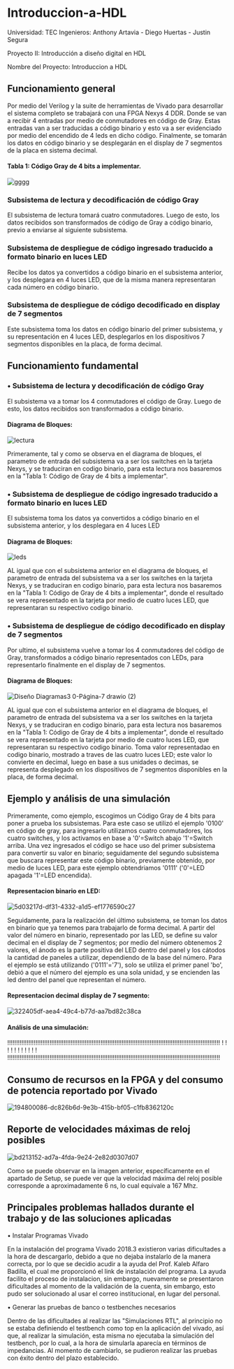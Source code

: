 # Introduccion-a-HDL
Universidad: TEC
Ingenieros: Anthony Artavia - Diego Huertas - Justin Segura

Proyecto II: Introducción a diseño digital en HDL

Nombre del Proyecto: Introduccion a HDL


## Funcionamiento general
Por medio del Verilog y la suite de herramientas de Vivado para desarrollar el sistema completo se trabajará con una FPGA Nexys 4 DDR. Donde se van a recibir 4 entradas por medio de conmutadores en código de Gray. Estas entradas van a ser traducidas a código binario y esto va a ser evidenciado por medio del encendido de 4 leds en dicho código. Finalmente, se tomarán los datos en código binario y se desplegarán en el display de 7 segmentos de la placa en sistema decimal.


#### Tabla 1: Código Gray de 4 bits a implementar.

 ![gggg](https://user-images.githubusercontent.com/110042626/194808617-157f27db-a59a-495e-ac99-62b6ac1318bc.PNG)


### Subsistema de lectura y decodificación de código Gray
El subsistema de lectura tomará cuatro conmutadores. Luego de esto, los datos recibidos son transformados de código de Gray a código binario, previo a enviarse al siguiente subsistema.

### Subsistema de despliegue de código ingresado traducido a formato binario en luces LED
Recibe los datos ya convertidos a código binario en el subsistema anterior, y los desplegara en 4 luces LED, que de la misma manera representaran cada número en código binario.

### Subsistema de despliegue de código decodificado en display de 7 segmentos
Este subsistema toma los datos en código binario del primer subsistema, y su representación en 4 luces LED, desplegarlos en los dispositivos 7 segmentos disponibles en la placa, de forma decimal.


## Funcionamiento fundamental
### • Subsistema de lectura y decodificación de código Gray

El subsistema va a tomar los 4 conmutadores el código de Gray. Luego de esto, los datos recibidos son transformados a código binario.

#### Diagrama de Bloques:

![lectura](https://user-images.githubusercontent.com/110042626/194828892-24d7c135-d5d5-4efa-920d-3cc75b72f766.jpg)

Primeramente, tal y como se observa en el diagrama de bloques, el parametro de entrada del subsistema va a ser los switches en la tarjeta Nexys, y se traduciran en codigo binario, para esta lectura nos basaremos en la "Tabla 1: Código de Gray de 4 bits a implementar".



### • Subsistema de despliegue de código ingresado traducido a formato binario en luces LED

El subsistema toma los datos ya convertidos a código binario en el subsistema anterior, y los desplegara en 4 luces LED

#### Diagrama de Bloques:

![leds](https://user-images.githubusercontent.com/110042626/194828957-4c45f1c9-35b4-42e5-98ef-dcb4db6aea9e.jpg)

AL igual que con el subsistema anterior en el diagrama de bloques, el parametro de entrada del subsistema va a ser los switches en la tarjeta Nexys, y se traduciran en codigo binario, para esta lectura nos basaremos en la "Tabla 1: Código de Gray de 4 bits a implementar", donde el resultado se vera representado en la tarjeta por medio de cuatro luces LED, que representaran su respectivo codigo binario.



### • Subsistema de despliegue de código decodificado en display de 7 segmentos

Por ultimo, el subsistema vuelve a tomar los 4 conmutadores del código de Gray, transformados a código binario representados con LEDs, para representarlo finalmente en el display de 7 segmentos.

#### Diagrama de Bloques:

![Diseño Diagramas3 0-Página-7 drawio (2)](https://user-images.githubusercontent.com/110042626/194853222-93b2d5bf-0b82-420c-bc9b-3476d78473d8.png)

AL igual que con el subsistema anterior en el diagrama de bloques, el parametro de entrada del subsistema va a ser los switches en la tarjeta Nexys, y se traduciran en codigo binario, para esta lectura nos basaremos en la "Tabla 1: Código de Gray de 4 bits a implementar", donde el resultado se vera representado en la tarjeta por medio de cuatro luces LED, que representaran su respectivo codigo binario. Toma valor representadao en codigo binario, mostrado a traves de las cuatro luces LED; este valor lo convierte en decimal, luego en base a sus unidades o decimas, se representa desplegado en los dispositivos de 7 segmentos disponibles en la placa, de forma decimal.



##  Ejemplo y análisis de una simulación

Primeramente, como ejemplo, escogimos un Código Gray de 4 bits para poner a prueba los subsistemas. Para este caso se utilizó el ejemplo '0100' en código de gray, para ingresarlo utilizamos cuatro conmutadores, los cuatro switches, y los activamos en base a '0'=Switch abajo '1'=Switch arriba. Una vez ingresados el código se hace uso del primer subsistema para convertir su valor en binario; seguidamente del segundo subsistema que buscara representar este código binario, previamente obtenido, por medio de luces LED, para este ejemplo obtendriamos '0111' ('0'=LED apagada '1'=LED encendida).

#### Representacion binario en LED:

![5d03217d-df31-4332-a1d5-ef1776590c27](https://user-images.githubusercontent.com/110042626/194809613-14947096-0fa4-4260-b75e-d29d243bbb61.jpg)

Seguidamente, para la realización del último subsistema, se toman los datos en binario que ya tenemos para trabajarlo de forma decimal. A partir del valor del número en binario, representado por las LED, se define su valor decimal en el display de 7 segmentos; por medio del número obtenemos 2 valores, el ánodo es la parte positiva del LED dentro del panel y los cátodos la cantidad de paneles a utilizar, dependiendo de la base del número. Para el ejemplo se está utilizando ('0111'='7'), solo se utiliza el primer panel 'bo', debió a que el número del ejemplo es una sola unidad, y se encienden las led dentro del panel que representan el número.

#### Representacion decimal display de 7 segmento:

![322405df-aea4-49c4-b77d-aa7bd82c38ca](https://user-images.githubusercontent.com/110042626/194809417-47fe98f5-c9a1-4fab-9753-68fc0cdadd72.jpg)

#### Análisis de una simulación:

!!!!!!!!!!!!!!!!!!!!!!!!!!!!!!!!!!!!!!!!!!!!!!!!!!!!!!!!!!!!!!!!!!!!!!!!!!!!!!!!!!!!!!!!!!!!!!!!!!!!!!!!!!!!!!!!!!!!!!!!!
!
!
!
!
!
!
!
!
!
!
!
!!!!!!!!!!!!!!!!!!!!!!!!!!!!!!!!!!!!!!!!!!!!!!!!!!!!!!!!!!!!!!!!!!!!!!!!!!!!!!!!!!!!!!!!!!!!!!!!!!!!!!!!!!!!!!!!!!!!!!!!!



##  Consumo de recursos en la FPGA y del consumo de potencia reportado por Vivado


![194800086-dc826b6d-9e3b-415b-bf05-c1fb8362120c](https://user-images.githubusercontent.com/110042626/194830660-d02e6981-6ced-489a-84e4-bacd73d0cf8a.jpg)



##  Reporte de velocidades máximas de reloj posibles


![bd213152-ad7a-4fda-9e24-2e82d0307d07](https://user-images.githubusercontent.com/110042626/194801235-36d773a5-4554-4667-8dd1-29996cbbc452.jpg)

Como se puede observar en la imagen anterior, específicamente en el apartado de Setup, se puede ver que la velocidad máxima del reloj posible corresponde a aproximadamente 6 ns, lo cual equivale a 167 Mhz.



##  Principales problemas hallados durante el trabajo y de las soluciones aplicadas

•	Instalar Programas Vivado

En la instalación del programa Vivado 2018.3 existieron varias dificultades a la hora de descargarlo, debido a que no  dejaba instalarlo de la manera correcta, por lo que se decidio acudir a la ayuda del Prof. Kaleb Alfaro Badilla, el cual me proporcionó el link de instalación del programa. La ayuda facilito el proceso de instalacion, sin embargo, nuevamente se presentaron dificultades al momento de la validación de la cuenta, sin embargo, esto pudo ser solucionado al usar el correo institucional, en lugar del personal.

•	Generar las pruebas de banco o testbenches necesarios

Dentro de las dificultades al realizar las "Simulaciones RTL", al principio no se estaba definiendo el testbench como top en la aplicación del vivado, así que, al realizar la simulación, esta misma no ejecutaba la simulación del testbench, por lo cual, a la hora de simularla aparecía en términos de impedancias. Al momento de cambiarlo, se pudieron realizar las pruebas con éxito dentro del plazo establecido.


